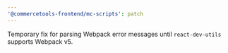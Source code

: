 ```yaml
---
'@commercetools-frontend/mc-scripts': patch
---
```


Temporary fix for parsing Webpack error messages until `react-dev-utils` supports Webpack v5.
